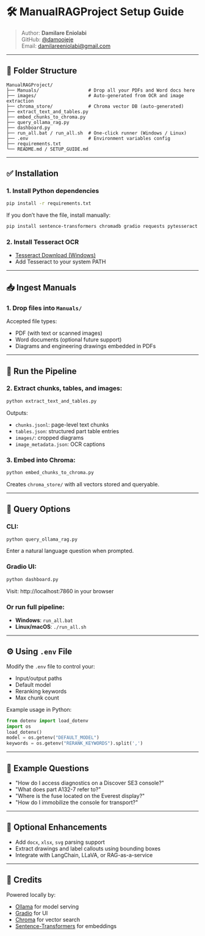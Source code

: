 # 🛠️ ManualRAGProject Setup Guide

> Author: **Damilare Eniolabi**  
> GitHub: [@damoojeje](https://github.com/damoojeje)  
> Email: damilareeniolabi@gmail.com

---

## 📁 Folder Structure

```
ManualRAGProject/
├── Manuals/                  # Drop all your PDFs and Word docs here
├── images/                   # Auto-generated from OCR and image extraction
├── chroma_store/             # Chroma vector DB (auto-generated)
├── extract_text_and_tables.py
├── embed_chunks_to_chroma.py
├── query_ollama_rag.py
├── dashboard.py
├── run_all.bat / run_all.sh  # One-click runner (Windows / Linux)
├── .env                      # Environment variables config
├── requirements.txt
└── README.md / SETUP_GUIDE.md
```

---

## ✅ Installation

### 1. Install Python dependencies
```bash
pip install -r requirements.txt
```

If you don’t have the file, install manually:
```bash
pip install sentence-transformers chromadb gradio requests pytesseract pymupdf python-dotenv
```

### 2. Install Tesseract OCR
- [Tesseract Download (Windows)](https://github.com/tesseract-ocr/tesseract/wiki)
- Add Tesseract to your system PATH

---

## 📥 Ingest Manuals

### 1. Drop files into `Manuals/`
Accepted file types:
- PDF (with text or scanned images)
- Word documents (optional future support)
- Diagrams and engineering drawings embedded in PDFs

---

## 🔎 Run the Pipeline

### 2. Extract chunks, tables, and images:
```bash
python extract_text_and_tables.py
```
Outputs:
- `chunks.jsonl`: page-level text chunks
- `tables.json`: structured part table entries
- `images/`: cropped diagrams
- `image_metadata.json`: OCR captions

### 3. Embed into Chroma:
```bash
python embed_chunks_to_chroma.py
```
Creates `chroma_store/` with all vectors stored and queryable.

---

## 🤖 Query Options

### CLI:
```bash
python query_ollama_rag.py
```
Enter a natural language question when prompted.

### Gradio UI:
```bash
python dashboard.py
```
Visit: http://localhost:7860 in your browser

### Or run full pipeline:
- **Windows**: `run_all.bat`
- **Linux/macOS**: `./run_all.sh`

---

## ⚙️ Using `.env` File

Modify the `.env` file to control your:
- Input/output paths
- Default model
- Reranking keywords
- Max chunk count

Example usage in Python:
```python
from dotenv import load_dotenv
import os
load_dotenv()
model = os.getenv("DEFAULT_MODEL")
keywords = os.getenv("RERANK_KEYWORDS").split(',')
```

---

## 🧠 Example Questions
- "How do I access diagnostics on a Discover SE3 console?"
- "What does part A132-7 refer to?"
- "Where is the fuse located on the Everest display?"
- "How do I immobilize the console for transport?"

---

## 🧩 Optional Enhancements
- Add `docx`, `xlsx`, `svg` parsing support
- Extract drawings and label callouts using bounding boxes
- Integrate with LangChain, LLaVA, or RAG-as-a-service

---

## 🤝 Credits
Powered locally by:
- [Ollama](https://ollama.com/) for model serving
- [Gradio](https://gradio.app/) for UI
- [Chroma](https://www.trychroma.com/) for vector search
- [Sentence-Transformers](https://www.sbert.net/) for embeddings
